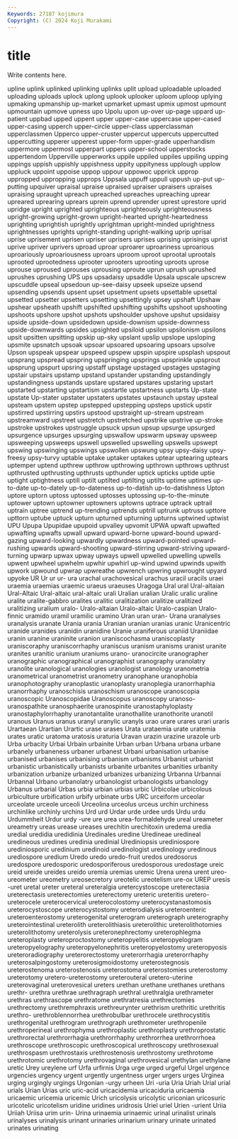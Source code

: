 ```yaml
---
Keywords: 27187 kojimura
Copyright: (C) 2024 Koji Murakami
---
```


# title

Write contents here.



 upline uplink uplinked uplinking uplinks
uplit upload uploadable uploaded uploading uploads uplock uplong uplook uplooker
uploom uploop uplying upmaking upmanship up-market upmarket upmast upmix upmost
upmount upmountain upmove upness upo Upolu upon up-over up-page uppard
up-patient uppbad upped uppent upper upper-case uppercase upper-cased upper-casing upperch
upper-circle upper-class upperclassman upperclassmen Upperco upper-cruster uppercut uppercuts uppercutted uppercutting
upperer upperest upper-form upper-grade upperhandism uppermore uppermost upperpart uppers upper-school
upperstocks uppertendom Upperville upperworks uppile uppiled uppiles uppiling upping uppings
uppish uppishly uppishness uppity uppityness upplough upplow uppluck uppoint uppoise
uppop uppour uppowoc upprick upprop uppropped uppropping upprops Uppsala uppuff
uppull uppush up-put up-putting upquiver upraisal upraise upraised upraiser upraisers
upraises upraising upraught upreach upreached upreaches upreaching uprear upreared uprearing
uprears uprein uprend uprender uprest uprestore uprid upridge upright uprighted
uprighteous uprighteously uprighteousness upright-growing upright-grown upright-hearted upright-heartedness uprighting uprightish uprightly
uprightman upright-minded uprightness uprightnesses uprights upright-standing upright-walking uprip uprisal uprise
uprisement uprisen upriser uprisers uprises uprising uprisings uprist uprive upriver
uprivers uproad uproar uproarer uproariness uproarious uproariously uproariousness uproars uproom
uproot uprootal uprootals uprooted uprootedness uprooter uprooters uprooting uproots uprose
uprouse uproused uprouses uprousing uproute uprun uprush uprushed uprushes uprushing
UPS ups upsadaisy upsaddle Upsala upscale upscrew upscuddle upseal upsedoun
up-see-daisy upseek upseize upsend upsending upsends upsent upset upsetment upsets
upsettable upsettal upsetted upsetter upsetters upsetting upsettingly upsey upshaft Upshaw
upshear upsheath upshift upshifted upshifting upshifts upshoot upshooting upshoots upshore
upshot upshots upshoulder upshove upshut upsidaisy upside upside-down upsidedown upside-downism
upside-downness upside-downwards upsides upsighted upsiloid upsilon upsilonism upsilons upsit upsitten
upsitting upskip up-sky upslant upslip upslope upsloping upsmite upsnatch upsoak
upsoar upsoared upsoaring upsoars upsolve Upson upspeak upspear upspeed upspew
upspin upspire upsplash upspout upsprang upspread upspring upspringing upsprings upsprinkle
upsprout upsprung upspurt upsring upstaff upstage upstaged upstages upstaging upstair
upstairs upstamp upstand upstander upstanding upstandingly upstandingness upstands upstare upstared
upstares upstaring upstart upstarted upstarting upstartism upstartle upstartness upstarts Up-state
upstate Up-stater upstater upstaters upstates upstaunch upstay upsteal upsteam upstem
upstep upstepped upstepping upsteps upstick upstir upstirred upstirring upstirs upstood
upstraight up-stream upstream upstreamward upstreet upstretch upstretched upstrike upstrive up-stroke
upstroke upstrokes upstruggle upsuck upsun upsup upsurge upsurged upsurgence upsurges
upsurging upswallow upswarm upsway upsweep upsweeping upsweeps upswell upswelled upswelling
upswells upswept upswing upswinging upswings upswollen upswung upsy upsy-daisy upsy-freesy
upsy-turvy uptable uptake uptaker uptakes uptear uptearing uptears uptemper uptend
upthrew upthrow upthrowing upthrown upthrows upthrust upthrusted upthrusting upthrusts upthunder
uptick upticks uptide uptie uptight uptightness uptill uptilt uptilted uptilting
uptilts uptime uptimes up-to-date up-to-dately up-to-dateness up-to-datish up-to-datishness Upton uptore
uptorn uptoss uptossed uptosses uptossing up-to-the-minute uptower uptown uptowner uptowners
uptowns uptrace uptrack uptrail uptrain uptree uptrend up-trending uptrends uptrill
uptrunk uptruss upttore upttorn uptube uptuck upturn upturned upturning upturns
uptwined uptwist UPU Upupa Upupidae upupoid upvalley upvomit UPWA upwaft
upwafted upwafting upwafts upwall upward upward-borne upward-bound upward-gazing upward-looking upwardly
upwardness upward-pointed upward-rushing upwards upward-shooting upward-stirring upward-striving upward-turning upwarp upwax
upway upways upwell upwelled upwelling upwells upwent upwheel upwhelm upwhir
upwhirl up-wind upwind upwinds upwith upwork upwound upwrap upwreathe upwrench
upwring upwrought upyard upyoke UR Ur ur ur- ura urachal
urachovesical urachus uracil uracils uraei uraemia uraemias uraemic uraeus uraeuses
Uragoga Ural ural Ural-altaian Ural-Altaic Ural-altaic ural-altaic urali Uralian uralian
Uralic uralic uraline uralite uralite-gabbro uralites uralitic uralitization uralitize uralitized
uralitizing uralium uralo- Uralo-altaian Uralo-altaic Uralo-caspian Uralo-finnic uramido uramil uramilic
uramino Uran uran uran- Urana uranalyses uranalysis uranate Urania urania
Uranian uranian uranias uranic Uranicentric uranide uranides uranidin uranidine Uranie
uraniferous uraniid Uraniidae uranin uranine uraninite uranion uraniscochasma uraniscoplasty uraniscoraphy
uraniscorrhaphy uraniscus uranism uranisms uranist uranite uranites uranitic uranium uraniums
urano- uranocircite uranographer uranographic uranographical uranographist uranography uranolatry uranolite uranological
uranologies uranologist uranology uranometria uranometrical uranometrist uranometry uranophane uranophobia uranophotography
uranoplastic uranoplasty uranoplegia uranorrhaphia uranorrhaphy uranoschisis uranoschism uranoscope uranoscopia uranoscopic
Uranoscopidae Uranoscopus uranoscopy uranoso- uranospathite uranosphaerite uranospinite uranostaphyloplasty uranostaphylorrhaphy uranotantalite
uranothallite uranothorite uranotil uranous Uranus uranus uranyl uranylic uranyls urao
urare urares urari uraris Urartaean Urartian Urartic urase urases Urata
urataemia urate uratemia urates uratic uratoma uratosis uraturia Uravan urazin
urazine urazole urb Urba urbacity Urbai Urbain urbainite Urban urban
Urbana urbana urbane urbanely urbaneness urbaner urbanest Urbani urbanisation urbanise
urbanised urbanises urbanising urbanism urbanisms Urbanist urbanist urbanistic urbanistically urbanists
urbanite urbanites urbanities urbanity urbanization urbanize urbanized urbanizes urbanizing Urbanna
Urbannai Urbannal Urbano urbanolatry urbanologist urbanologists urbanology Urbanus urbarial Urbas
urbia urbian urbias urbic Urbicolae urbicolous urbiculture urbification urbify urbinate
urbs URC urceiform urceolar urceolate urceole urceoli Urceolina urceolus urceus
urchin urchiness urchinlike urchinly urchins Urd urd Urdar urde urdee
urds Urdu urdu Urdummheit Urdur urdy -ure ure urea urea-formaldehyde
ureal ureameter ureametry ureas urease ureases urechitin urechitoxin uredema uredia
uredial uredidia uredidinia Uredinales uredine Uredineae uredineal uredineous uredines uredinia
uredinial Urediniopsis urediniospore urediniosporic uredinium uredinoid uredinologist uredinology uredinous urediospore
uredium Uredo uredo uredo-fruit uredos uredosorus uredospore uredosporic uredosporiferous uredosporous
uredostage ureic ureid ureide ureides ureido uremia uremias uremic Urena
urena urent ureo- ureometer ureometry ureosecretory ureotelic ureotelism ure-ox UREP
uresis -uret uretal ureter ureteral ureteralgia uretercystoscope ureterectasia ureterectasis ureterectomies
ureterectomy ureteric ureteritis uretero- ureterocele ureterocervical ureterocolostomy ureterocystanastomosis ureterocystoscope ureterocystostomy
ureterodialysis ureteroenteric ureteroenterostomy ureterogenital ureterogram ureterograph ureterography ureterointestinal ureterolith ureterolithiasis
ureterolithic ureterolithotomies ureterolithotomy ureterolysis ureteronephrectomy ureterophlegma ureteroplasty ureteroproctostomy ureteropyelitis ureteropyelogram
ureteropyelography ureteropyelonephritis ureteropyelostomy ureteropyosis ureteroradiography ureterorectostomy ureterorrhagia ureterorrhaphy ureterosalpingostomy ureterosigmoidostomy
ureterostegnosis ureterostenoma ureterostenosis ureterostoma ureterostomies ureterostomy ureterotomy uretero-ureterostomy ureterouteral uretero-uterine
ureterovaginal ureterovesical ureters urethan urethane urethanes urethans urethr- urethra urethrae
urethragraph urethral urethralgia urethrameter urethras urethrascope urethratome urethratresia urethrectomies urethrectomy
urethremphraxis urethreurynter urethrism urethritic urethritis urethro- urethroblennorrhea urethrobulbar urethrocele urethrocystitis
urethrogenital urethrogram urethrograph urethrometer urethropenile urethroperineal urethrophyma urethroplastic urethroplasty urethroprostatic
urethrorectal urethrorrhagia urethrorrhaphy urethrorrhea urethrorrhoea urethroscope urethroscopic urethroscopical urethroscopy urethrosexual
urethrospasm urethrostaxis urethrostenosis urethrostomy urethrotome urethrotomic urethrotomy urethrovaginal urethrovesical urethylan
urethylane uretic Urey ureylene urf Urfa urfirnis Urga urge urged
urgeful Urgel urgence urgencies urgency urgent urgently urgentness urger urgers
urges Urginea urging urgingly urgings Urgonian -urgy urheen Uri -uria
Uria Uriah Urial urial urials Urian Urias uric uric-acid uricacidemia
uricaciduria uricaemia uricaemic uricemia uricemic Urich uricolysis uricolytic uriconian uricosuric
uricotelic uricotelism uridine uridines uridrosis Uriel uriel Urien -urient Uriia
Uriiah Uriisa urim urin- Urina urinaemia urinaemic urinal urinalist urinals
urinalyses urinalysis urinant urinaries urinarium urinary urinate urinated urinates urinating
